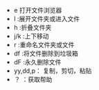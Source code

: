- <leader>e   打开文件浏览器
- l  :展开文件夹或进入文件
- h  :折叠文件夹
- j/k :上下移动
- r  :重命名文件夹或文件
- df :将文件删除到垃圾箱
- dF :永久删除文件
- yy,dd,p： 复制，剪切，粘贴
- ？ ：获取帮助
